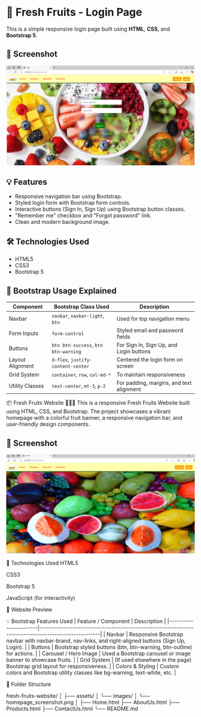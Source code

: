 # 🍓 Fresh Fruits - Login Page

This is a simple responsive login page built using **HTML**, **CSS**, and **Bootstrap 5**.

## 📸 Screenshot
![Login Page Preview](https://github.com/Akulayagneshwaramurthy/Fresh-Fruits/blob/master/Screenshot%202025-03-17%20121424.png?raw=true)

## 💡 Features
- Responsive navigation bar using Bootstrap.
- Styled login form with Bootstrap form controls.
- Interactive buttons (Sign In, Sign Up) using Bootstrap button classes.
- "Remember me" checkbox and "Forgot password" link.
- Clean and modern background image.

## 🛠 Technologies Used
- HTML5
- CSS3
- Bootstrap 5

## 🎨 Bootstrap Usage Explained

| Component              | Bootstrap Class Used                     | Description                                   |
|-----------------------|------------------------------------------|-----------------------------------------------|
| Navbar                | `navbar`, `navbar-light`, `btn`         | Used for top navigation menu                  |
| Form Inputs           | `form-control`                          | Styled email and password fields              |
| Buttons               | `btn btn-success`, `btn btn-warning`    | For Sign In, Sign Up, and Login buttons       |
| Layout Alignment      | `d-flex`, `justify-content-center`     | Centered the login form on screen             |
| Grid System           | `container`, `row`, `col-md-*`         | To maintain responsiveness                    |
| Utility Classes       | `text-center`, `mt-3`, `p-2`            | For padding, margins, and text alignment      |


📦 Fresh Fruits Website 🍇🍊🍉
This is a responsive Fresh Fruits Website built using HTML, CSS, and Bootstrap. The project showcases a vibrant homepage with a colorful fruit banner, a responsive navigation bar, and user-friendly design components.

## 📸 Screenshot
![HomePage](https://github.com/Akulayagneshwaramurthy/Fresh-Fruits/blob/master/1.png?raw=true)

🚀 Technologies Used
HTML5

CSS3

Bootstrap 5

JavaScript (for interactivity)

📸 Website Preview
<!-- Replace this with your actual image path in the repo -->

💡 Bootstrap Features Used
| Feature / Component	  |    Description                                                                                        |
|-----------------------|-------------------------------------------------------------------------------------------------------|
| Navbar	              | Responsive Bootstrap navbar with navbar-brand, nav-links, and right-aligned buttons (Sign Up, Login). |
| Buttons	              | Bootstrap styled buttons (btn, btn-warning, btn-outline) for actions.                                 |
| Carousel / Hero Image |	Used a Bootstrap carousel or image banner to showcase fruits.                                         |
| Grid System           |	(If used elsewhere in the page) Bootstrap grid layout for responsiveness.                             | 
| Colors & Styling	    | Custom colors and Bootstrap utility classes like bg-warning, text-white, etc.                         |

📂 Folder Structure


fresh-fruits-website/
│
├── assets/
│   └── images/
│       └── homepage_screenshot.png
│
├── Home.html
├── AboutUs.html
├── Products.html
├── ContactUs.html
└── README.md
